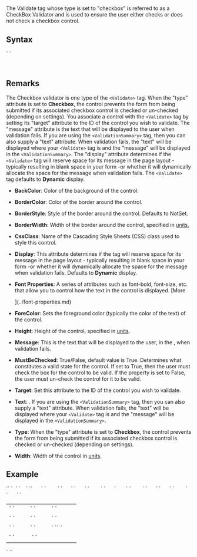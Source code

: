 # <Validate type="checkbox">

<a name="top"></a>



The Validate tag whose type is set to "checkbox" is referred to as a CheckBox Validator and is used to ensure the user either checks or does not check a checkbox control.

<a name="syntax"></a>

## Syntax

<div class="Code">`<Validate`  
`` BackColor="_color name_|#dddddd"  
    BorderColor="_color name_|#dddddd"  
    BorderStyle="**NotSet**|None|Dotted|Dashed|Solid|Double|Groove|Ridge| Inset|Outset"  
    BorderWidth="_size_"  
    CssClass="_string_"  
    Display="Static|**Dynamic**"`  
`   Font-Bold="True|**False**"  
    Font-Italic="True|**False**"  
    Font-Names="_string_"  
    Font-Overline="True|**False**"  
    Font-Size="_string_|Smaller|Larger|XX-Small|X-Small|Small|Medium| Large|X-Large|XX-Large"  
    Font-Strikeout="True|**False**"  
    Font-Underline="True|**False**"  
    ForeColor="_color name_|#dddddd"  
    Height="_size_"  
    Message="_string_"  
    MustBeChecked="**True**|False"  
    Target="_string_"  
    Text="_string_"  
    Type="Checkbox"  
    Width="_size_"``  
`/> `</div>

 <a name="remarks"></a>

## Remarks

The Checkbox validator is one type of the `<Validate>` tag. When the "type" attribute is set to **Checkbox**, the control prevents the form from being submitted if its associated checkbox control is checked or un-checked (depending on settings). You associate a control with the `<Validate>` tag by setting its "target" attribute to the ID of the control you wish to validate. The "message" attribute is the text that will be displayed to the user when validation fails. If you are using the `<ValidationSummary>` tag, then you can also supply a "text" attribute. When validation fails, the "text" will be displayed where your `<Validate>` tag is and the "message" will be displayed in the `<ValidationSummary>`. The "display" attribute determines if the `<Validate>` tag will reserve space for its message in the page layout - typically resulting in blank space in your form -or whether it will dynamically allocate the space for the message when validation fails. The `<Validate>` tag defaults to **Dynamic** display.  

*   **BackColor**: Color of the background of the control.  

*   **BorderColor**: Color of the border around the control.  

*   **BorderStyle**: Style of the border around the control. Defaults to NotSet.  

*   **BorderWidth**: Width of the border around the control, specified in [units.](../unit-types.md)  

*   **CssClass**: Name of the Cascading Style Sheets (CSS) class used to style this control.  

*   **Display**: This attribute determines if the <Validate> tag will reserve space for its message in the page layout - typically resulting in blank space in your form -or whether it will dynamically allocate the space for the message when validation fails. Defaults to **Dynamic** display.  

*   **Font Properties**: A series of attributes such as font-bold, font-size, etc. that allow you to control how the text in the control is displayed. [More  

    ](../font-properties.md)
*   **ForeColor**: Sets the foreground color (typically the color of the text) of the control.  

*   **Height**: Height of the control, specified in [units](../unit-types.md).  

*   **Message**: This is the text that will be displayed to the user, in the <span style="font-family: monospace;" xmlns="http://www.w3.org/1999/xhtml"><ValidationSummary></span>, when validation fails.  

*   **MustBeChecked**: True/False, default value is True. Determines what constitutes a valid state for the control. If set to True, then the user must check the box for the control to be valid. If the property is set to False, the user must un-check the control for it to be valid.  

*   **Target**: Set this attribute to the ID of the control you wish to validate.  

*   **Text**: . If you are using the `<ValidationSummary>` tag, then you can also supply a "text" attribute. When validation fails, the "text" will be displayed where your `<Validate>` tag is and the "message" will be displayed in the `<ValidationSummary>`.  

*   **Type**: When the "type" attribute is set to **Checkbox**, the control prevents the form from being submitted if its associated checkbox control is checked or un-checked (depending on settings).  

*   **Width**: Width of the control in [units](../unit-types.md).  

<a name="example"></a>

## Example

<div class="Code" xmlns="">`<AddForm>`  
`  <SubmitCommand CommandText="INSERT INTO Users(FirstName, LastName) VALUES(@FirstName, @LastName)" />`  
`    <table>`  
``      <tr>`  
`        <td>`  
`          <Label For="txtFirstName" Text="First Name" />`  
`          <TextBox Id="txtFirstName" DataField="FirstName" DataType="string" />`  
`        </td>`  
`      </tr>`  
`      <tr>`  
`        <td>`  
`          <Label For="txtLastName" Text="Last Name" />`  
`          <TextBox Id="txtLastName" DataField="LastName" DataType="string" />`  
`        </td>`  
`      </tr>`  
      <tr>`  
`        <td>`  
`          <Label For="chkAgree" Text="I Agree to the Terms of Service" />`  
`          <Checkbox Id="chkAgree" DataField="Agree" DataType="boolean" />`  
`<span style="color: #ff0000;"><Validate Type="checkbox" target="chkAgree" mustbechecked="True" message="You must agree to the terms" /></span>`  
`        </td>`  
`      </tr>`  
`      <tr>`  
`        <td colspan="2">`  
`          <AddButton text="Add" />&nbsp;<CancelButton text="Cancel" />`  
`        </td>`  
`      </tr>`  
`    </table>`  
`</AddForm>`</div>


